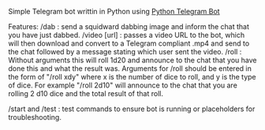 Simple Telegram bot writtin in Python using [Python Telegram Bot](https://github.com/python-telegram-bot/python-telegram-bot)

Features:
/dab : send a squidward dabbing image and inform the chat that you have just dabbed.
/video [url] : passes a video URL to the bot, which will then download and convert to a Telegram compliant .mp4 and send to the chat followed by a message stating which user sent the video.
/roll : Without arguments this will roll 1d20 and announce to the chat that you have done this and what the result was.
        Arguments for /roll should be entered in the form of "/roll xdy" where x is the number of dice to roll, and y is the type of dice. For example "/roll 2d10" will announce to the chat that you are rolling 2 d10 dice and the total result of that roll.

/start and /test : test commands to ensure bot is running or placeholders for troubleshooting.